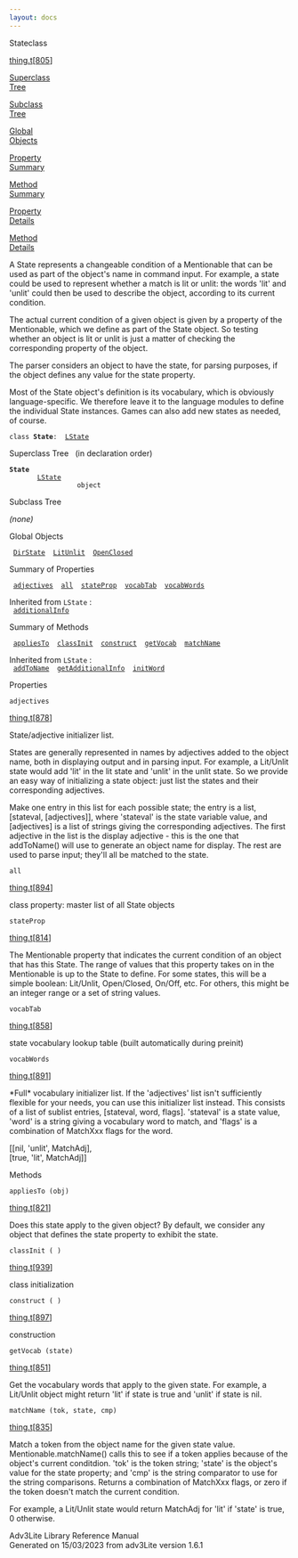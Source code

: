 ```yaml
---
layout: docs
---
```

<span class="title">State</span><span class="type">class</span>

[thing.t](../file/thing.t.html)\[[805](../source/thing.t.html#805)\]

[Superclass  
Tree](#_SuperClassTree_)

[Subclass  
Tree](#_SubClassTree_)

[Global  
Objects](#_ObjectSummary_)

[Property  
Summary](#_PropSummary_)

[Method  
Summary](#_MethodSummary_)

[Property  
Details](#_Properties_)

[Method  
Details](#_Methods_)

<div class="fdesc">

A State represents a changeable condition of a Mentionable that can be
used as part of the object's name in command input. For example, a state
could be used to represent whether a match is lit or unlit: the words
'lit' and 'unlit' could then be used to describe the object, according
to its current condition.

The actual current condition of a given object is given by a property of
the Mentionable, which we define as part of the State object. So testing
whether an object is lit or unlit is just a matter of checking the
corresponding property of the object.

The parser considers an object to have the state, for parsing purposes,
if the object defines any value for the state property.

Most of the State object's definition is its vocabulary, which is
obviously language-specific. We therefore leave it to the language
modules to define the individual State instances. Games can also add new
states as needed, of course.

`class `**`State`**` :   `[`LState`](../object/LState.html)

</div>

<span id="_SuperClassTree_"></span>

<div class="mjhd">

<span class="hdln">Superclass Tree</span>   (in declaration order)

</div>

**`State`**  
`         `[`LState`](../object/LState.html)  
`                 object`  
<span id="_SubClassTree_"></span>

<div class="mjhd">

<span class="hdln">Subclass Tree</span>  

</div>

*(none)* <span id="_ObjectSummary_"></span>

<div class="mjhd">

<span class="hdln">Global Objects</span>  

</div>

` `[`DirState`](../object/DirState.html)`  `[`LitUnlit`](../object/LitUnlit.html)`  `[`OpenClosed`](../object/OpenClosed.html)`  `
<span id="_PropSummary_"></span>

<div class="mjhd">

<span class="hdln">Summary of Properties</span>  

</div>

` `[`adjectives`](#adjectives)`  `[`all`](#all)`  `[`stateProp`](#stateProp)`  `[`vocabTab`](#vocabTab)`  `[`vocabWords`](#vocabWords)`  `

Inherited from `LState` :  
` `[`additionalInfo`](../object/LState.html#additionalInfo)`  `

<span id="_MethodSummary_"></span>

<div class="mjhd">

<span class="hdln">Summary of Methods</span>  

</div>

` `[`appliesTo`](#appliesTo)`  `[`classInit`](#classInit)`  `[`construct`](#construct)`  `[`getVocab`](#getVocab)`  `[`matchName`](#matchName)`  `

Inherited from `LState` :  
` `[`addToName`](../object/LState.html#addToName)`  `[`getAdditionalInfo`](../object/LState.html#getAdditionalInfo)`  `[`initWord`](../object/LState.html#initWord)`  `

<span id="_Properties_"></span>

<div class="mjhd">

<span class="hdln">Properties</span>  

</div>

<span id="adjectives"></span>

`adjectives`

[thing.t](../file/thing.t.html)\[[878](../source/thing.t.html#878)\]

<div class="desc">

State/adjective initializer list.

States are generally represented in names by adjectives added to the
object name, both in displaying output and in parsing input. For
example, a Lit/Unlit state would add 'lit' in the lit state and 'unlit'
in the unlit state. So we provide an easy way of initializing a state
object: just list the states and their corresponding adjectives.

Make one entry in this list for each possible state; the entry is a
list, \[stateval, \[adjectives\]\], where 'stateval' is the state
variable value, and \[adjectives\] is a list of strings giving the
corresponding adjectives. The first adjective in the list is the display
adjective - this is the one that addToName() will use to generate an
object name for display. The rest are used to parse input; they'll all
be matched to the state.

</div>

<span id="all"></span>

`all`

[thing.t](../file/thing.t.html)\[[894](../source/thing.t.html#894)\]

<div class="desc">

class property: master list of all State objects

</div>

<span id="stateProp"></span>

`stateProp`

[thing.t](../file/thing.t.html)\[[814](../source/thing.t.html#814)\]

<div class="desc">

The Mentionable property that indicates the current condition of an
object that has this State. The range of values that this property takes
on in the Mentionable is up to the State to define. For some states,
this will be a simple boolean: Lit/Unlit, Open/Closed, On/Off, etc. For
others, this might be an integer range or a set of string values.

</div>

<span id="vocabTab"></span>

`vocabTab`

[thing.t](../file/thing.t.html)\[[858](../source/thing.t.html#858)\]

<div class="desc">

state vocabulary lookup table (built automatically during preinit)

</div>

<span id="vocabWords"></span>

`vocabWords`

[thing.t](../file/thing.t.html)\[[891](../source/thing.t.html#891)\]

<div class="desc">

\*Full\* vocabulary initializer list. If the 'adjectives' list isn't
sufficiently flexible for your needs, you can use this initializer list
instead. This consists of a list of sublist entries, \[stateval, word,
flags\]. 'stateval' is a state value, 'word' is a string giving a
vocabulary word to match, and 'flags' is a combination of MatchXxx flags
for the word.

  
\[\[nil, 'unlit', MatchAdj\],  
\[true, 'lit', MatchAdj\]\]

</div>

<span id="_Methods_"></span>

<div class="mjhd">

<span class="hdln">Methods</span>  

</div>

<span id="appliesTo"></span>

`appliesTo (obj)`

[thing.t](../file/thing.t.html)\[[821](../source/thing.t.html#821)\]

<div class="desc">

Does this state apply to the given object? By default, we consider any
object that defines the state property to exhibit the state.

</div>

<span id="classInit"></span>

`classInit ( )`

[thing.t](../file/thing.t.html)\[[939](../source/thing.t.html#939)\]

<div class="desc">

class initialization

</div>

<span id="construct"></span>

`construct ( )`

[thing.t](../file/thing.t.html)\[[897](../source/thing.t.html#897)\]

<div class="desc">

construction

</div>

<span id="getVocab"></span>

`getVocab (state)`

[thing.t](../file/thing.t.html)\[[851](../source/thing.t.html#851)\]

<div class="desc">

Get the vocabulary words that apply to the given state. For example, a
Lit/Unlit object might return 'lit' if state is true and 'unlit' if
state is nil.

</div>

<span id="matchName"></span>

`matchName (tok, state, cmp)`

[thing.t](../file/thing.t.html)\[[835](../source/thing.t.html#835)\]

<div class="desc">

Match a token from the object name for the given state value.
Mentionable.matchName() calls this to see if a token applies because of
the object's current conditdion. 'tok' is the token string; 'state' is
the object's value for the state property; and 'cmp' is the string
comparator to use for the string comparisons. Returns a combination of
MatchXxx flags, or zero if the token doesn't match the current
condition.

For example, a Lit/Unlit state would return MatchAdj for 'lit' if
'state' is true, 0 otherwise.

</div>

<div class="ftr">

Adv3Lite Library Reference Manual  
Generated on 15/03/2023 from adv3Lite version 1.6.1

</div>
